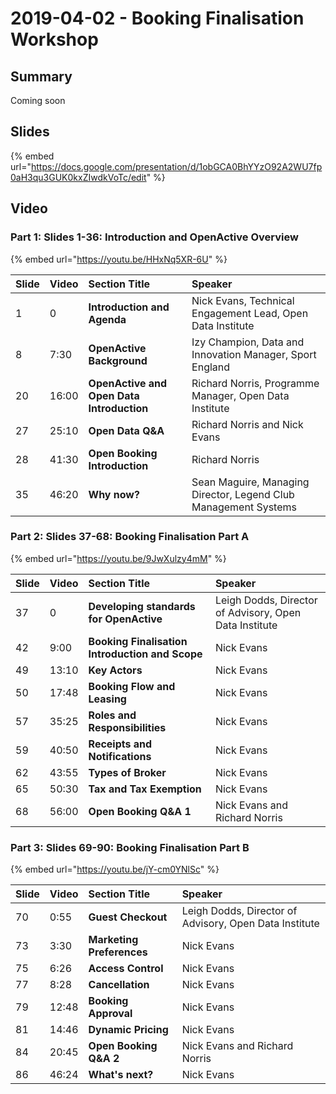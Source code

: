# 2019-04-02 - Booking Finalisation Workshop

## Summary

Coming soon

## Slides

{% embed url="https://docs.google.com/presentation/d/1obGCA0BhYYzO92A2WU7fp0aH3qu3GUK0kxZIwdkVoTc/edit" %}

## Video

### Part 1: Slides 1-36: **Introduction and OpenActive Overview**

{% embed url="https://youtu.be/HHxNq5XR-6U" %}

| **Slide** | Video | Section Title | Speaker |
| :--- | :--- | :--- | :--- |
| 1 | 0 | **Introduction and Agenda** | Nick Evans, Technical Engagement Lead, Open Data Institute |
| 8 | 7:30 | **OpenActive Background** | Izy Champion, Data and Innovation Manager, Sport England |
| 20 | 16:00 | **OpenActive and Open Data Introduction** | Richard Norris, Programme Manager, Open Data Institute |
| 27 | 25:10 | **Open Data Q&A** | Richard Norris and Nick Evans |
| 28 | 41:30 | **Open Booking Introduction** | Richard Norris |
| 35 | 46:20 | **Why now?** | Sean Maguire, Managing Director, Legend Club Management Systems |

### Part 2: Slides 37-68: **Booking Finalisation Part A**

{% embed url="https://youtu.be/9JwXulzy4mM" %}

| **Slide** | Video | Section Title | Speaker |
| :--- | :--- | :--- | :--- |
| 37 | 0 | **Developing standards for OpenActive** | Leigh Dodds, Director of Advisory, Open Data Institute |
| 42 | 9:00 | **Booking Finalisation Introduction and Scope** | Nick Evans |
| 49 | 13:10 | **Key Actors** | Nick Evans |
| 50 | 17:48 | **Booking Flow and Leasing** | Nick Evans |
| 57 | 35:25 | **Roles and Responsibilities** | Nick Evans |
| 59 | 40:50 | **Receipts and Notifications** | Nick Evans |
| 62 | 43:55 | **Types of Broker** | Nick Evans |
| 65 | 50:30 | **Tax and Tax Exemption** | Nick Evans |
| 68 | 56:00 | **Open Booking Q&A 1** | Nick Evans and Richard Norris |

### Part 3: Slides 69-90: **Booking Finalisation Part B**

{% embed url="https://youtu.be/jY-cm0YNlSc" %}

| **Slide** | Video | Section Title | Speaker |
| :--- | :--- | :--- | :--- |
| 70 | 0:55 | **Guest Checkout** | Leigh Dodds, Director of Advisory, Open Data Institute |
| 73 | 3:30 | **Marketing Preferences** | Nick Evans |
| 75 | 6:26 | **Access Control** | Nick Evans |
| 77 | 8:28 | **Cancellation** | Nick Evans |
| 79 | 12:48 | **Booking Approval** | Nick Evans |
| 81 | 14:46 | **Dynamic Pricing** | Nick Evans |
| 84 | 20:45 | **Open Booking Q&A 2** | Nick Evans and Richard Norris |
| 86 | 46:24 | **What's next?**  | Nick Evans |



